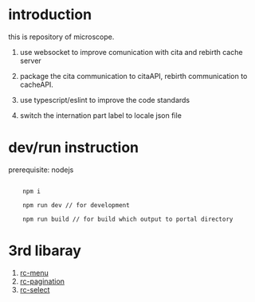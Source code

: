 # introduction
this is repository of microscope.

1. use websocket to improve comunication with cita and rebirth cache server

2. package the cita communication to citaAPI, rebirth communication to cacheAPI.

3. use typescript/eslint to improve the code standards

4. switch the internation part label to locale json file



# dev/run instruction

  prerequisite: nodejs


``` shell

    npm i

    npm run dev // for development

    npm run build // for build which output to portal directory

```

# 3rd libaray
  1. [rc-menu](https://github.com/react-component/menu)
  2. [rc-pagination](https://github.com/react-component/pagination)
  3. [rc-select](https://github.com/react-component/select)
